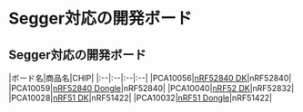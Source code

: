 # Segger対応の開発ボード

## Segger対応の開発ボード

|ボード名|商品名|CHIP|
|:--|:--|:--|:--|
|PCA10056|[nRF52840 DK](https://www.nordicsemi.com/eng/Products/nRF52840-DK)|nRF52840|
|PCA10059|[nRF52840 Dongle](https://www.nordicsemi.com/jpn/Products/nRF52840-Dongle)|nRF52840|
|PCA10040|[nRF52 DK](https://www.nordicsemi.com/eng/Products/Bluetooth-low-energy/nRF52-DK)|nRF52832|
|PCA10028|[nRF51 DK](https://www.nordicsemi.com/eng/Products/nRF51-DK)|nRF51422|
|PCA10032|[nRF51 Dongle](https://www.nordicsemi.com/eng/Products/nRF51-Dongle)|nRF51422|
